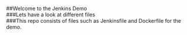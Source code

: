 ##Welcome to the Jenkins Demo<br>
###Lets have a look at different files<br>
###This repo consists of files such as Jenkinsfile and Dockerfile for the demo.